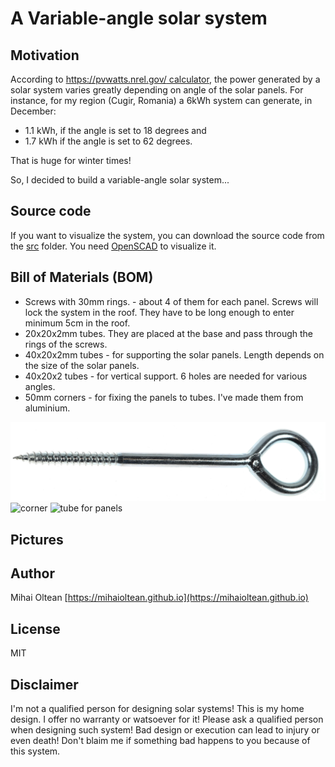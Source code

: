 # A Variable-angle solar system

## Motivation

According to [https://pvwatts.nrel.gov/ calculator](https://pvwatts.nrel.gov/), the power generated by a solar system varies greatly depending on angle of the solar panels. 
For instance, for my region (Cugir, Romania) a 6kWh system can generate, in December:
- 1.1 kWh, if the angle is set to 18 degrees
and
- 1.7 kWh if the angle is set to 62 degrees.

That is huge for winter times!

So, I decided to build a variable-angle solar system...

## Source code

If you want to visualize the system, you can download the source code from the [src](src) folder.
You need [OpenSCAD](http://www.openscad.org) to visualize it.

## Bill of Materials (BOM)

- Screws with 30mm rings. - about 4 of them for each panel. Screws will lock the system in the roof. They have to be long enough to enter minimum 5cm in the roof.
- 20x20x2mm tubes. They are placed at the base and pass through the rings of the screws.
- 40x20x2mm tubes - for supporting the solar panels. Length depends on the size of the solar panels.
- 40x20x2 tubes - for vertical support. 6 holes are needed for various angles.
- 50mm corners - for fixing the panels to tubes. I've made them from aluminium. 


![screw ring](materials/screw_ring.png)
![corner](corner.png)
![tube for panels](tube_for_panels.png)


## Pictures




## Author

Mihai Oltean
[https://mihaioltean.github.io](https://mihaioltean.github.io)

## License 

MIT
## Disclaimer

I'm not a qualified person for designing solar systems!
This is my home design. I offer no warranty or watsoever for it!
Please ask a qualified person when designing such system!
Bad design or execution can lead to injury or even death!
Don't blaim me if something bad happens to you because of this system.